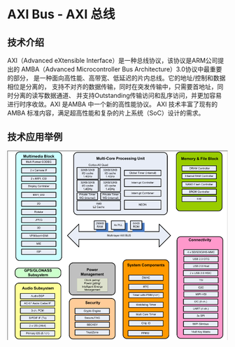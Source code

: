 # AXI Bus - AXI 总线

## 技术介绍

AXI（Advanced eXtensible Interface）是一种总线协议，该协议是ARM公司提出的
AMBA（Advanced Microcontroller Bus Architecture）3.0协议中最重要的部分，
是一种面向高性能、高带宽、低延迟的片内总线。它的地址/控制和数据相位是分离的，
支持不对齐的数据传输，同时在突发传输中，只需要首地址，同时分离的读写数据通道、
并支持Outstanding传输访问和乱序访问，并更加容易进行时序收敛。AXI 是AMBA 中一个新的高性能协议。
AXI 技术丰富了现有的AMBA 标准内容，满足超高性能和复杂的片上系统（SoC）设计的需求。

## 技术应用举例

![Exynos4412BlockDiagram](resource/images/Exynos4412BlockDiagram.png)